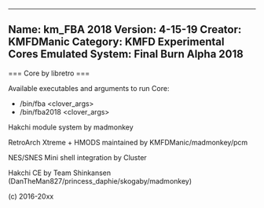 -----------------------
Name: km_FBA 2018
Version: 4-15-19
Creator: KMFDManic
Category: KMFD Experimental Cores
Emulated System: Final Burn Alpha 2018
-----------------------
=== Core by libretro ===

Available executables and arguments to run Core:
- /bin/fba <rom> <clover_args>
- /bin/fba2018 <rom> <clover_args>

Hakchi module system by madmonkey

RetroArch Xtreme + HMODS maintained by KMFDManic/madmonkey/pcm

NES/SNES Mini shell integration by Cluster

Hakchi CE by Team Shinkansen (DanTheMan827/princess_daphie/skogaby/madmonkey)

(c) 2016-20xx

